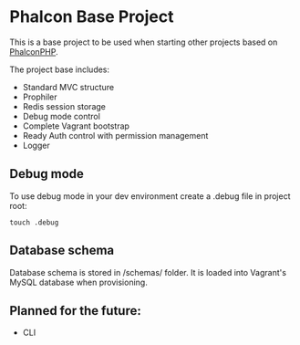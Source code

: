 # Phalcon Base Project

This is a base project to be used when starting other projects based on [PhalconPHP](https://phalconphp.com/).

The project base includes:
- Standard MVC structure
- Prophiler
- Redis session storage
- Debug mode control
- Complete Vagrant bootstrap
- Ready Auth control with permission management
- Logger

## Debug mode
To use debug mode in your dev environment create a .debug file in project root:
```
touch .debug
```

## Database schema
Database schema is stored in /schemas/ folder. It is loaded into Vagrant's MySQL database when provisioning.

## Planned for the future:
- CLI
